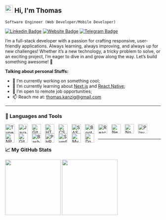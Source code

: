 ## <img src="https://media.giphy.com/media/hvRJCLFzcasrR4ia7z/giphy.gif" width="25"> Hi, I'm Thomas 

`Software Engineer (Web Developer/Mobile Developer)`

[![Linkedin Badge](https://img.shields.io/badge/-LinkedIn-0e76a8?style=flat-square&logo=Linkedin&logoColor=white)](https://www.linkedin.com/in/thomas-kanzig/)
[![Website Badge](https://img.shields.io/badge/Website-3b5998?style=flat-square&logo=google-chrome&logoColor=white)](https://thomaskanzig.com)
[![Telegram Badge](https://img.shields.io/badge/-Telegram-0088cc?style=flat-square&logo=Telegram&logoColor=white)](https://t.me/thomaskaenzig)

I’m a full-stack developer with a passion for crafting responsive, user-friendly applications. Always learning, always improving, and always up for new challenges! Whether it’s a new technology, a tricky problem to solve, or an exciting project, I’m eager to dive in and grow along the way. Let’s build something awesome! 🚀


**Talking about personal Stuffs:**

- 🔭 I’m currently working on something cool;
- 🌱 I’m currently learning about [Next.js](https://nextjs.org/) and [React Native](https://reactnative.dev/);
- 👯 I’m open to remote job opportunities;
- 📫 Reach me at: [thomas.kanzig@gmail.com](thomas.kanzig@gmail.com)


---
### 🧰 Languages and Tools

<img align="left" alt="TypeScript" title="TypeScript" width="30px" style="padding-right:10px;" src="https://cdn.jsdelivr.net/gh/devicons/devicon/icons/typescript/typescript-plain.svg" />
<img align="left" alt="JavaScript" title="JavaScript" width="30px" style="padding-right:10px;" src="https://cdn.jsdelivr.net/gh/devicons/devicon/icons/javascript/javascript-plain.svg" />
<img align="left" alt="Git" title="Git" width="30px" style="padding-right:10px;" src="https://cdn.jsdelivr.net/gh/devicons/devicon/icons/git/git-original.svg" />
<img align="left" alt="HTML" title="HTML" width="30px" style="padding-right:10px;" src="https://cdn.jsdelivr.net/gh/devicons/devicon/icons/html5/html5-plain.svg" />
<img align="left" alt="CSS" title="CSS" width="30px" style="padding-right:10px;" src="https://cdn.jsdelivr.net/gh/devicons/devicon/icons/css3/css3-plain.svg" />
<img align="left" alt="SASS" title="SASS" width="30px" style="padding-right:10px;" src="https://cdn.jsdelivr.net/gh/devicons/devicon/icons/sass/sass-original.svg" /> 
<img align="left" alt="Bootstrap" title="Bootstrap" width="30px" style="padding-right:10px;" src="https://cdn.jsdelivr.net/gh/devicons/devicon/icons/bootstrap/bootstrap-original.svg" />
<img align="left" alt="React" title="React" width="30px" style="padding-right:10px;" src="https://cdn.jsdelivr.net/gh/devicons/devicon/icons/react/react-original.svg" />
<img align="left" alt="Next.js" title="Next.js" width="30px" style="padding-right:10px;" src="https://cdn.jsdelivr.net/gh/devicons/devicon/icons/nextjs/nextjs-original.svg" />
<img align="left" alt="NodeJS" title="NodeJS" width="30px" style="padding-right:10px;" src="https://cdn.jsdelivr.net/gh/devicons/devicon/icons/nodejs/nodejs-original.svg" />
<img align="left" alt="Playwright" title="Playwright" width="30px" style="padding-right:10px;" src="https://cdn.jsdelivr.net/gh/devicons/devicon/icons/playwright/playwright-original.svg" />
<img align="left" alt="NPM" title="NPM" width="30px" style="padding-right:10px;" src="https://cdn.jsdelivr.net/gh/devicons/devicon/icons/npm/npm-original-wordmark.svg" />
<img align="left" alt="GitHub" title="GitHub" width="30px" style="padding-right:10px;" src="https://cdn.jsdelivr.net/gh/devicons/devicon/icons/github/github-original.svg" />
<img align="left" alt="Bash" title="Bash" width="30px" style="padding-right:10px;" src="https://cdn.jsdelivr.net/gh/devicons/devicon/icons/bash/bash-original.svg" />
<img align="left" alt="PHP" title="PHP" width="30px" style="padding-right:10px;" src="https://cdn.jsdelivr.net/gh/devicons/devicon/icons/php/php-original.svg" />
<img align="left" alt="Symfony" title="Symfony" width="30px" style="padding-right:10px;" src="https://cdn.jsdelivr.net/gh/devicons/devicon/icons/symfony/symfony-original.svg" />
<img align="left" alt="MySQL" title="MySQL" width="30px" style="padding-right:10px;" src="https://cdn.jsdelivr.net/gh/devicons/devicon/icons/mysql/mysql-original.svg" />
<img align="left" alt="Docker" title="Docker" width="30px" style="padding-right:10px;" src="https://cdn.jsdelivr.net/gh/devicons/devicon/icons/docker/docker-original.svg" />

<br />
<br />


---
### 📈 My GitHub Stats


<p>
  <img height="180em" src="https://github-readme-stats.vercel.app/api?username=thomaskanzig&show_icons=true&hide_border=true&&count_private=true&include_all_commits=true&theme=tokyonight" />
  <img height="180em" src="https://github-readme-stats.vercel.app/api/top-langs/?username=thomaskanzig&exclude_repo=KNN-Image-Classification&show_icons=true&hide_border=true&layout=compact&langs_count=8&theme=tokyonight"/>
</p>



<!--
**thomaskanzig/thomaskanzig** is a ✨ _special_ ✨ repository because its `README.md` (this file) appears on your GitHub profile.

Here are some ideas to get you started:

- 🔭 I’m currently working on ...
- 🌱 I’m currently learning ...
- 👯 I’m looking to collaborate on ...
- 🤔 I’m looking for help with ...
- 💬 Ask me about ...
- 📫 How to reach me: ...
- 😄 Pronouns: ...
- ⚡ Fun fact: ...
-->
